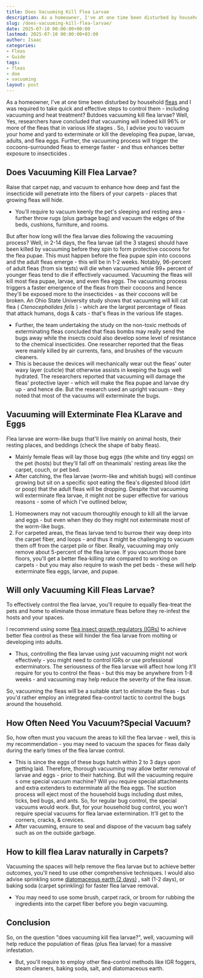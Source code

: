 ```yaml
---
title: Does Vacuuming Kill Flea Larvae
description: As a homeowner, I've at one time been disturbed by household fleas and I was required to take quick and effective steps to control them - including vacuuming...
slug: /does-vacuuming-kill-flea-larvae/
date: 2025-07-10 00:00:00+00:00
lastmod: 2025-07-10 00:00:00+03:00
author: Isaac
categories:
- Fleas
- Guide
tags:
- fleas
- doe
- vacuuming
layout: post
---
```

As a homeowner, I've at one time been disturbed by household [fleas](https://pestpolicy.com/does-apple-cider-vinegar-kill-fleas/) and I was required to take quick and effective steps to control them - including vacuuming and heat treatment?
Butdoes vacuuming kill flea larvae? Well, Yes, researchers have concluded that vacuuming will indeed kill 96% or more of the fleas that in
various life stages
.
So, I advise you to vacuum your home and yard to exterminate or kill the developing flea pupae, larvae, adults, and flea eggs.
Further, the vacuuming process will trigger the cocoons-surrounded fleas to emerge faster - and thus enhances better
exposure to insecticides
.
## Does Vacuuming Kill Flea Larvae?
Raise that carpet nap, and vacuum to enhance how deep and fast the insecticide will penetrate into the fibers of your carpets - places that growing fleas will hide.
- You'll require to vacuum keenly the pet's sleeping and resting area - further throw rugs (plus garbage bag) and vacuum the edges of the beds, cushions, furniture, and rooms.

But after how long will the flea larvae dies following the vacuuming process? Well, in 2-14 days, the flea larvae (all the 3 stages) should have been killed by vacuuming before they spin to form protective
cocoons for the flea pupae.
This must happen before the flea pupae spin into cocoons and the adult fleas emerge - this will be in 1-2 weeks. Notably, 96-percent of adult fleas (from six tests) will die when vacuumed while 99+ percent of younger fleas tend to die if effectively vacuumed.
Vacuuming the fleas will kill most flea pupae, larvae, and even flea eggs. The vacuuming process triggers a faster emergence of the fleas from their cocoons and hence they'll be exposed more to the insecticides - as their cocoons will be broken.
An Ohio State University study shows that vacuuming will kill cat flea (
*Ctenocephalides felis*
) - which are the largest percentage of fleas that attack humans, dogs & cats - that's fleas in the various life stages.
- Further, the team undertaking the study on the non-toxic methods of exterminating fleas concluded that fleas bombs may really send the bugs away while the insects could also develop some level of resistance to the chemical insecticides.
One researcher reported that the fleas were mainly killed by air currents, fans, and brushes of the vacuum cleaners.
- This is because the devices will mechanically wear out the fleas' outer waxy layer (cuticle) that otherwise assists in keeping the bugs well hydrated.
The researchers reported that vacuuming will damage the fleas' protective layer - which will make the flea pupae and larvae dry up - and hence die. But the research used an upright vacuum - they noted that most of the vacuums will exterminate the bugs.
## Vacuuming will Exterminate Flea KLarave and Eggs
Flea larvae are worm-like bugs that'll live mainly on animal hosts, their resting places, and beddings (check the shape of baby fleas).
- Mainly female fleas will lay those bug eggs (the white and tiny eggs) on the pet (hosts) but they'll fall off on theanimals' resting areas like the carpet, couch, or pet bed.
- After catching, the flea larvae (worm-like and whitish bugs) will continue growing but sit on a specific spot eating the flea's digested blood (dirt or poop) that the adult fleas will be dropping.
Despite that vacuuming will exterminate flea larvae, it might not be super effective for various reasons - some of which I've outlined below;
1. Homeowners may not vacuum thoroughly enough to kill all the larvae and eggs - but even when they do they might not exterminate most of the worm-like bugs.
2. For carpeted areas, the fleas larvae tend to burrow their way deep into the carpet fiber, and loops - and thus it might be challenging to vacuum them off from the carpet pile or fiber. Really, vacuuming may only remove about 5-percent of the flea larvae.
If you vacuum those bare floors, you'll get a better flea-killing rate compared to working on carpets - but you may also require to wash the pet beds - these will help exterminate flea eggs, larvae, and pupae.
## Will only Vacuuming Kill Fleas Larvae?
To effectively control the flea larvae, you'll require to equally flea-treat the pets and home to eliminate those immature fleas before they re-infest the hosts and your spaces.

I recommend using some
[flea insect growth regulators (IGRs)](https://pestpolicy.com/best-igr-for-fleas/)
to achieve better flea control as these will hinder the flea larvae from molting or developing into adults.
- Thus, controlling the flea larvae using just vacuuming might not work effectively - you might need to control IGRs or use professional exterminators.
The seriousness of the flea larvae will affect how long it'll require for you to control the fleas - but this may be anywhere from 1-8 weeks - and vacuuming may help reduce the severity of the flea issue.

So, vacuuming the fleas will be a suitable start to eliminate the fleas - but you'd rather employ an integrated flea-control tactic to control the bugs around the household.
## How Often Need You Vacuum?Special Vacuum?
So, how often must you vacuum the areas to kill the flea larvae - well, this is my recommendation - you may need to vacuum the spaces for fleas daily during the early times of the flea larvae control.
- This is since the eggs of these bugs hatch within 2 to 3 days upon getting laid. Therefore, thorough vacuuming may allow better removal of larvae and eggs - prior to their hatching.
But will the vacuuming require s
ome special vacuum machine? Will you require special attachments and extra extenders to
exterminate all the flea eggs.
The suction process will eject most of the household bugs including dust mites, ticks, bed bugs, and ants. So, for regular bug control, the special vacuums would work.
But, for your household bug control, you won't require special vacuums for flea larvae extermination. It'll get to the corners, cracks, & crevices.
- After vacuuming, ensure to seal and dispose of the vacuum bag safely such as on the outside garbage.
## How to kill flea Larav naturally in Carpets?
Vacuuming the spaces will help remove the flea larvae but to achieve better outcomes, you'll need to use other comprehensive
techniques.
I would also advise sprinkling some
[diatomaceous earth (2 days)](https://pestpolicy.com/diatomaceous-earth-for-fleas/)
, salt (1-2 days), or baking soda (carpet sprinkling) for faster flea larvae removal.
- You may need to use some brush, carpet rack, or broom for rubbing the ingredients into the carpet fiber before you begin vacuuming.
## Conclusion
So, on the question "does vacuuming kill flea larvae?", well, vacuuming will help reduce the population of fleas (plus flea larvae) for a massive infestation.
- But, you'll require to employ other flea-control methods like IGR foggers, steam cleaners, baking soda, salt, and diatomaceous earth.